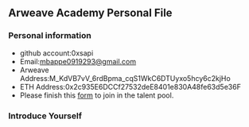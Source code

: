 ## Arweave Academy Personal File

### Personal information

- github account:0xsapi
- Email:mbappe0919293@gmail.com
- Arweave Address:M_KdVB7vV_6rdBpma_cqS1WkC6DTUyxo5hcy6c2kjHo
- ETH Address:0x2c935E6DCCf27532deE8401e830A48fe63d5e36F
- Please finish this [form](https://docs.google.com/forms/d/e/1FAIpQLSfWA5fIIcBgmRppm3jNz5vmf9Mai_QMVil-2pO4r7YKn_Zhtw/viewform?usp=sf_link) to join in the talent pool.

### Introduce Yourself
